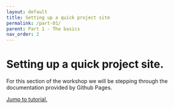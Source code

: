 ```yaml
---
layout: default
title: Setting up a quick project site
permalink: /part-01/
parent: Part 1 - The basics
nav_order: 2
---
```

# Setting up a quick project site.

For this section of the workshop we will be stepping through the documentation provided by Github Pages.

<a href="https://pages.github.com/">Jump to tutorial.</a>
